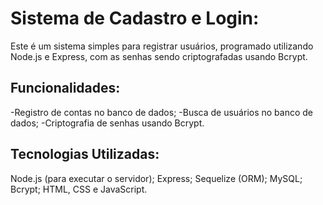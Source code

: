 # Sistema de Cadastro e Login:

Este é um sistema simples para registrar usuários, programado utilizando Node.js e Express, com as senhas sendo criptografadas usando Bcrypt.

## Funcionalidades:

-Registro de contas no banco de dados;
-Busca de usuários no banco de dados;
-Criptografia de senhas usando Bcrypt.

## Tecnologias Utilizadas:

Node.js (para executar o servidor);
Express;
Sequelize (ORM);
MySQL;
Bcrypt;
HTML, CSS e JavaScript.
